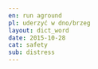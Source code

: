 ```yaml
---
en: run aground
pl: uderzyć w dno/brzeg
layout: dict_word
date: 2015-10-28
cat: safety
sub: distress
---
```


<!-- TODO: opis -->

